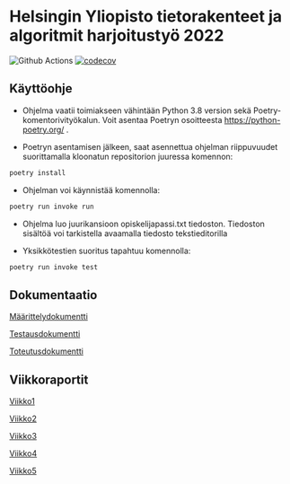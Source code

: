 # Helsingin Yliopisto tietorakenteet ja algoritmit harjoitustyö 2022

![Github Actions](https://github.com/hzville/Tietorakenteet-ja-algoritmit-harjoitustyo-2022/workflows/CI/badge.svg)
[![codecov](https://codecov.io/gh/hzville/Tietorakenteet-ja-algoritmit-harjoitustyo-2022/branch/master/graph/badge.svg?token=UCDEASNC82)](https://codecov.io/gh/hzville/Tietorakenteet-ja-algoritmit-harjoitustyo-2022)

## Käyttöohje

- Ohjelma vaatii toimiakseen vähintään Python 3.8 version sekä Poetry-komentorivityökalun. Voit asentaa Poetryn osoitteesta https://python-poetry.org/ .

- Poetryn asentamisen jälkeen, saat asennettua ohjelman riippuvuudet suorittamalla kloonatun repositorion juuressa komennon:

```bash
poetry install
```
- Ohjelman voi käynnistää komennolla:
```bash
poetry run invoke run
```


- Ohjelma luo juurikansioon opiskelijapassi.txt tiedoston. Tiedoston sisältöä voi tarkistella avaamalla tiedosto tekstieditorilla


- Yksikkötestien suoritus tapahtuu komennolla:
```bash
poetry run invoke test
```



## Dokumentaatio
[Määrittelydokumentti](https://github.com/hzville/Tietorakenteet-ja-algoritmit-harjoitustyo-2022/blob/master/dokumentaatio/maarittelydokumentti.md)


[Testausdokumentti](https://github.com/hzville/Tietorakenteet-ja-algoritmit-harjoitustyo-2022/blob/master/dokumentaatio/testausdokumentti.md)

[Toteutusdokumentti](https://github.com/hzville/Tietorakenteet-ja-algoritmit-harjoitustyo-2022/blob/master/dokumentaatio/toteutusdokumentti.md)


## Viikkoraportit
[Viikko1](https://github.com/hzville/Tietorakenteet-ja-algoritmit-harjoitustyo-2022/blob/master/dokumentaatio/viikkoraportti1.md)


[Viikko2](https://github.com/hzville/Tietorakenteet-ja-algoritmit-harjoitustyo-2022/blob/master/dokumentaatio/viikkoraportti2.md)


[Viikko3](https://github.com/hzville/Tietorakenteet-ja-algoritmit-harjoitustyo-2022/blob/master/dokumentaatio/viikkoraportti3.md)


[Viikko4](https://github.com/hzville/Tietorakenteet-ja-algoritmit-harjoitustyo-2022/blob/master/dokumentaatio/viikkoraportti4.md)


[Viikko5](https://github.com/hzville/Tietorakenteet-ja-algoritmit-harjoitustyo-2022/blob/master/dokumentaatio/viikkoraportti5.md)



